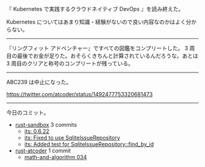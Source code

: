 『 Kubernetes で実践するクラウドネイティブ DevOps 』を読み終えた。

Kubernetes についてはあまり知識・経験がないので良い内容なのかはよく分からない。

---

『リングフィット アドベンチャー』ですべての図鑑をコンプリートした。 3 周目の最後でお金が足りた。おそらくきちんと計算されているんだろうな。あとは 3 周目のクリアと称号のコンプリートが残っている。

---

ABC239 は中止になった。

<https://twitter.com/atcoder/status/1492477753320681473>

---

今日のコミット。

- [rust-sandbox](https://github.com/bouzuya/rust-sandbox) 3 commits
  - [its: 0.6.22](https://github.com/bouzuya/rust-sandbox/commit/81f16e83a2d6234cd8fccd1f5c1e9b0469d67ef0)
  - [its: Fixed to use SqliteIssueRepository](https://github.com/bouzuya/rust-sandbox/commit/313c3c4662167f437676f8f43a7d9e1769776636)
  - [its: Added test for SqliteIssueRepository::find_by_id](https://github.com/bouzuya/rust-sandbox/commit/532a2f9e755d11b0d2ef3e6957e6efff04aab655)
- [rust-atcoder](https://github.com/bouzuya/rust-atcoder) 1 commit
  - [math-and-algorithm 034](https://github.com/bouzuya/rust-atcoder/commit/c0090c91609d273bc967a9fb091603b8b1715511)

